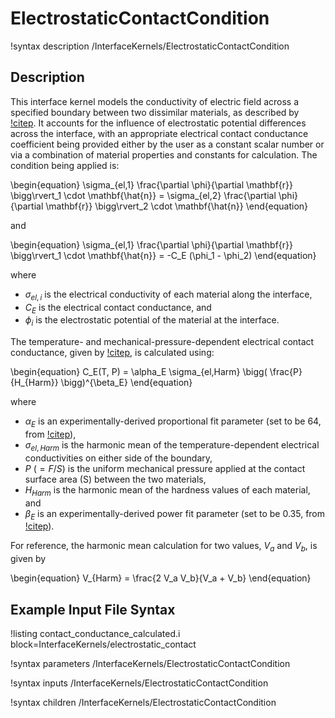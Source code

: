 # ElectrostaticContactCondition

!syntax description /InterfaceKernels/ElectrostaticContactCondition

## Description

This interface kernel models the conductivity of electric field across a specified
boundary between two dissimilar materials, as described by [!citep](cincotti2007sps).
It accounts for the influence of electrostatic potential differences across the
interface, with an appropriate electrical contact conductance coefficient
being provided either by the user as a constant scalar number or via a combination
of material properties and constants for calculation. The condition being applied is:

\begin{equation}
  \sigma_{el,1} \frac{\partial \phi}{\partial \mathbf{r}} \bigg\rvert_1 \cdot \mathbf{\hat{n}} = \sigma_{el,2} \frac{\partial \phi}{\partial \mathbf{r}} \bigg\rvert_2 \cdot \mathbf{\hat{n}}
\end{equation}

and

\begin{equation}
  \sigma_{el,1} \frac{\partial \phi}{\partial \mathbf{r}} \bigg\rvert_1 \cdot \mathbf{\hat{n}} = -C_E (\phi_1 - \phi_2)
\end{equation}

where

- $\sigma_{el, i}$ is the electrical conductivity of each material along the interface,
- $C_E$ is the electrical contact conductance, and
- $\phi_i$ is the electrostatic potential of the material at the interface.

The temperature- and mechanical-pressure-dependent electrical contact conductance, given by [!citep](babu2001contactresistance), is calculated using:

\begin{equation}
  C_E(T, P) = \alpha_E \sigma_{el,Harm} \bigg( \frac{P}{H_{Harm}} \bigg)^{\beta_E}
\end{equation}

where

- $\alpha_E$ is an experimentally-derived proportional fit parameter (set to be 64, from [!citep](cincotti2007sps)),
- $\sigma_{el,Harm}$ is the harmonic mean of the temperature-dependent electrical conductivities on either side of the boundary,
- $P$ ($=F/S$) is the uniform mechanical pressure applied at the contact surface area (S) between the two materials,
- $H_{Harm}$ is the harmonic mean of the hardness values of each material, and
- $\beta_E$ is an experimentally-derived power fit parameter (set to be 0.35, from [!citep](cincotti2007sps)).

For reference, the harmonic mean calculation for two values, $V_a$ and $V_b$, is given by

\begin{equation}
  V_{Harm} = \frac{2 V_a V_b}{V_a + V_b}
\end{equation}

## Example Input File Syntax

!listing contact_conductance_calculated.i block=InterfaceKernels/electrostatic_contact


!syntax parameters /InterfaceKernels/ElectrostaticContactCondition

!syntax inputs /InterfaceKernels/ElectrostaticContactCondition

!syntax children /InterfaceKernels/ElectrostaticContactCondition
